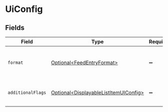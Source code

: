 # UiConfig


## Fields

| Field                                                                                            | Type                                                                                             | Required                                                                                         | Description                                                                                      |
| ------------------------------------------------------------------------------------------------ | ------------------------------------------------------------------------------------------------ | ------------------------------------------------------------------------------------------------ | ------------------------------------------------------------------------------------------------ |
| `format`                                                                                         | [Optional\<FeedEntryFormat>](../../models/components/FeedEntryFormat.md)                         | :heavy_minus_sign:                                                                               | defines how to render this particular displayable list card                                      |
| `additionalFlags`                                                                                | [Optional\<DisplayableListItemUIConfig>](../../models/components/DisplayableListItemUIConfig.md) | :heavy_minus_sign:                                                                               | UI configurations for each item of the list                                                      |